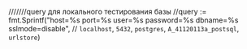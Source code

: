 
///////query для локального тестирования базы
	//query := fmt.Sprintf("host=%s port=%s user=%s password=%s dbname=%s sslmode=disable",
	//	`localhost`, `5432`, `postgres`, `A_41120113a_postsql`, `urlstore`)
